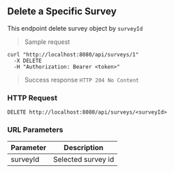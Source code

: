 ## Delete a Specific Survey
This endpoint delete survey object by <code>surveyId</code>

> Sample request 

```shell
curl "http://localhost:8080/api/surveys/1"
  -X DELETE
  -H "Authorization: Bearer <token>"
```

> Success response <code>HTTP 204 No Content</code>

### HTTP Request

`DELETE http://localhost:8080/api/surveys/<surveyId>`

### URL Parameters

Parameter | Description
--------- | -----------
surveyId | Selected survey id